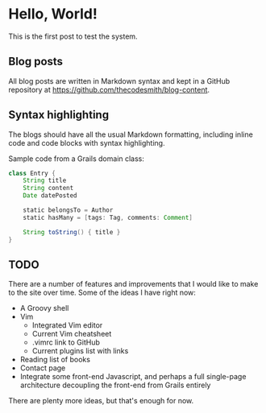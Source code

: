 # Hello, World!

This is the first post to test the system.

## Blog posts

All blog posts are written in Markdown syntax and kept in a GitHub repository at
https://github.com/thecodesmith/blog-content.

## Syntax highlighting

The blogs should have all the usual Markdown formatting, including inline code
and code blocks with syntax highlighting.

Sample code from a Grails domain class:

```groovy
class Entry {
    String title
    String content
    Date datePosted

    static belongsTo = Author
    static hasMany = [tags: Tag, comments: Comment]

    String toString() { title }
}
```

## TODO

There are a number of features and improvements that I would like to make to the
site over time. Some of the ideas I have right now:

* A Groovy shell
* Vim
  - Integrated Vim editor
  - Current Vim cheatsheet
  - .vimrc link to GitHub
  - Current plugins list with links
* Reading list of books
* Contact page
* Integrate some front-end Javascript, and perhaps a full single-page
  architecture decoupling the front-end from Grails entirely

There are plenty more ideas, but that's enough for now.
